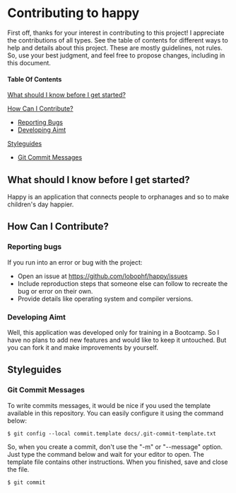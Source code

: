 # Contributing to happy

First off, thanks for your interest in contributing to this project! I appreciate the contributions of all types. 
See the table of contents for different ways to help and details about this project. These are mostly guidelines, 
not rules. So, use your best judgment, and feel free to propose changes, including in this document.

#### Table Of Contents
[What should I know before I get started?](#what-should-i-know-before-i-get-started)

[How Can I Contribute?](#how-can-i-contribute)
* [Reporting Bugs](#reporting-bugs)
* [Developing Aimt](#developing-aimt)

[Styleguides](#styleguides)
* [Git Commit Messages](#git-commit-messages)

## What should I know before I get started?
Happy is an application that connects people to orphanages and so to make children's day happier.

## How Can I Contribute?
### Reporting bugs
If you run into an error or bug with the project:
* Open an issue at https://github.com/lobophf/happy/issues
* Include reproduction steps that someone else can follow to recreate the bug or error on their own.
* Provide details like operating system and compiler versions.

### Developing Aimt
Well, this application was developed only for training in a Bootcamp. So I have no plans to add new features and would 
like to keep it untouched. But you can fork it and make improvements by yourself.

## Styleguides
### Git Commit Messages
To write commits messages, it would be nice if you used the template available in this repository. You can easily configure it using the command below:
```
$ git config --local commit.template docs/.git-commit-template.txt
```
So, when you create a commit, don't use the "-m" or "--message" option. Just type the command below and wait for your editor to open. The template file contains other instructions. When you finished, save and close the file.
```
$ git commit
```
